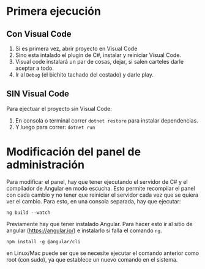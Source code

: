 # Primera ejecución
## Con Visual Code
1. Si es primera vez, abrir proyecto en Visual Code
2. Sino esta intalado el plugin de C#, instalar y reiniciar Visual Code.
3. Visual code instalará un par de cosas, dejar, si salen carteles darle aceptar a todo.
4. Ir al `Debug` (el bichito tachado del costado) y darle play.

## SIN Visual Code
Para ejectuar el proyecto sin Visual Code:
1. En consola o terminal correr
```dotnet restore```
para instalar dependencias.
2. Y luego para correr:
```dotnet run```

# Modificación del panel de administración
Para modificar el panel, hay que tener ejecutando el servidor de C# y el compilador de Angular en modo escucha.
Esto permite recompilar el panel con cada cambio y no tener que reiniciar el servidor cada vez que se quiera ver el cambio.
Para esto, en una consola separada, hay que ejecutar:

```ng build --watch```

Previamente hay que tener instalado Angular. Para hacer esto ir al sitio de angular (https://angular.io/) e instalarlo si falla el comando `ng`.

```npm install -g @angular/cli```

en Linux/Mac puede ser que se necesite ejecutar el comando anterior como root (con sudo), ya que establece un nuevo comando en el sistema.